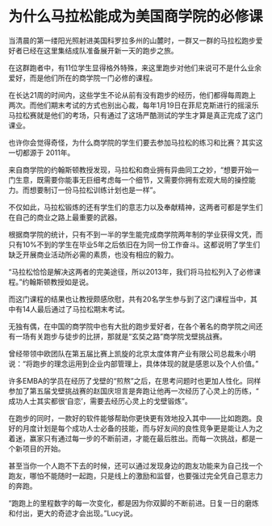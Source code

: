 # 为什么马拉松能成为美国商学院的必修课

当清晨的第一缕阳光照射进美国科罗拉多州的山麓时，一群又一群的马拉松跑步爱好者已经在这里集结成队准备展开新一天的跑步之旅。 

在这群跑者中，有11位学生显得格外特殊，来这里跑步对他们来说可不是什么业余爱好，而是他们所在的商学院一门必修的课程。 

在长达21周的时间内，这些学生不论从前有没有跑步的经历，他们都得每周跑上两次。而他们期末考试的方式也别出心裁，每年1月19日在菲尼克斯进行的摇滚乐马拉松赛就是他们的考场，只有通过了这场严酷测试的学生才算是真正完成了这门课业。 

也许你会觉得奇怪，为什么商学院的学生们要去参加马拉松的练习和比赛？其实这一切都源于 2011年。 

来自商学院的约翰斯顿教授发现，马拉松和商业拥有异曲同工之妙，“想要开始一门生意，既需要你能事无巨细考虑每一个细节，又需要你拥有宏观大局的操控能力。而想要制订一份马拉松训练计划也是一样”。 

不仅如此，马拉松锻炼的还有学生们的意志力以及奉献精神，这两者可都是学生们在自己的商业之路上最重要的武器。 

根据商学院的统计，只有不到一半的学生能完成商学院两年制的学业获得文凭，而只有10%不到的学生在毕业5年之后依旧在为同一份工作奋斗。这都说明了学生们缺乏开展商业活动所必需的素质，也没有相应的毅力。 

“马拉松恰恰是解决这两者的完美途径，所以2013年，我们将马拉松列入了必修课程。”约翰斯顿教授如是说。 

而这门课程的结果也让教授颇感欣慰，共有20名学生参与到了这门课程当中，其中有14人最后通过了马拉松期末考试。 

无独有偶，在中国的商学院中也有大批的跑步爱好者，在各个著名的商学院之间还有一场有关跑步与徒步的比拼，那就是“玄奘之路”商学院戈壁挑战赛。 

曾经带领中欧团队在第五届比赛上凯旋的北京太度体育产业有限公司总裁朱小明说：“将跑步的理念运用到企业内部管理上，具体体现的就是感恩以及个人价值。” 

许多EMBA的学员在经历了戈壁的“煎熬”之后，在思考问题时也更加人性化。同样参加了第五届戈壁挑战赛的赵国庆坦言是奔跑让他再一次经历了心灵上的历练，“ 成功人士其实都很‘自恋’，需要去经历心灵上的戈壁锻炼”。 

在跑步的同时，一款好的软件能够帮助你更快更有效地投入其中——比如跑跑。良好的月度计划是每个成功人士必备的技能，而与好友间的良性竞争更是能让人为之着迷，赢家只有通过每一步的不断前进，才能在最后胜出。而每一次挑战，都是一个新项目的开始。 

甚至当你一个人跑不下去的时候，还可以通过发现身边的跑友功能来为自己找一个跑友，哪怕不能随时一起跑，只是线上的激励和监督，也要强过完全凭自己意志力的奔跑。 

“跑跑上的里程数字的每一次变化，都是因为你双脚的不断前进。日复一日的磨炼和付出，更大的奇迹才会出现。”Lucy说。